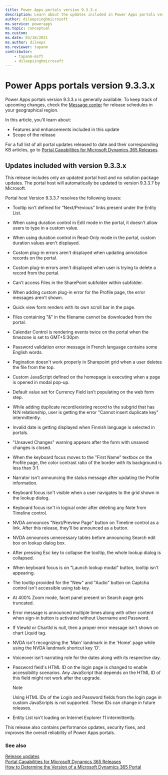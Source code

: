 ```yaml
---
title: Power Apps portals version 9.3.3.x
description: Learn about the updates included in Power Apps portals version 9.3.3.x, including fixes, enhancements, and the scope of the release.
author: dileepsinghmicrosoft
ms.service: powerapps
ms.topic: conceptual
ms.custom: 
ms.date: 03/18/2021
ms.author: dileeps
ms.reviewer: tapanm
contributor:
    - tapanm-msft
    - dileepsinghmicrosoft
---
```


# Power Apps portals version 9.3.3.x

Power Apps portals version 9.3.3.x is generally available. To keep track of upcoming changes, check the [Message center](/microsoft-365/admin/manage/message-center) for release schedules in your geographical region.

In this article, you'll learn about:

- Features and enhancements included in this update
- Scope of the release

For a full list of all portal updates released to date and their corresponding KB articles, go to [Portal Capabilities for Microsoft Dynamics 365 Releases](https://support.microsoft.com/topic/portal-capabilities-for-microsoft-dynamics-365-releases-81f5fcc9-ef72-8b2e-5b4b-29e9840fb5c4).

## Updates included with version 9.3.3.x

This release includes only an updated portal host and no solution package
updates. The portal host will automatically be updated to version 9.3.3.7 by
Microsoft.

Portal host Version 9.3.3.7 resolves the following issues:

-   Tooltip isn't defined for “Next/Previous” links present under the Entity
    List.

-   When using duration control in Edit mode in the portal, it doesn't allow users
    to type in a custom value.

-   When using duration control in Read-Only mode in the portal, custom duration
    values aren't displayed.

-   Custom plug-in errors aren't displayed when updating annotation records on
    the portal.
    
-   Custom plug-in errors aren't displayed when user is trying to delete a
    record from the portal.

-   Can't access Files in the SharePoint subfolder within subfolder.

-   When adding custom plug-in error for the Profile page, the error messages aren't shown.

-   Quick view form renders with its own scroll bar in the page.

-   Files containing "&" in the filename cannot be downloaded from the portal.

-   Calendar Control is rendering events twice on the portal when the timezone
    is set to GMT+5:30pm

-   Password validation error message in French language contains some English
    words.

-   Pagination doesn't work properly in Sharepoint grid when a user deletes the
    file from the top.

-   Custom JavaScript defined on the homepage is executing when a page is
    opened in modal pop-up.

-   Default value set for Currency Field isn't populating on the web form step.

-   While adding duplicate record/existing record to the subgrid that has N:N
    relationship, user is getting the error "Cannot insert duplicate key"
    intermittently.

-   Invalid date is getting displayed when Finnish language is selected in
    portals.

-   "Unsaved Changes" warning appears after the form with unsaved changes is
    closed.

-   When the keyboard focus moves to the "First Name" textbox on the Profile page, the
    color contrast ratio of the border with its background is less than 3:1.

-   Narrator isn't announcing the status message after updating the Profile
    information.

-   Keyboard focus isn't visible when a user navigates to the grid shown in the
    lookup dialog.

-   Keyboard focus isn't in logical order after deleting any Note from Timeline
    control.

-   NVDA announces "Next/Preview Page" button on Timeline control as a link.
    After this release, they'll be announced as a button.

-   NVDA announces unnecessary tables before announcing Search edit box on
    lookup dialog box.

-   After pressing Esc key to collapse the tooltip, the whole lookup dialog is
    collapsed.

-   When keyboard focus is on "Launch lookup modal" button, tooltip isn't
    appearing.

-   The tooltip provided for the "New" and "Audio" button on Captcha control isn't accessible using tab key.

-   At 400% Zoom mode, facet panel present on Search page gets truncated.

-   Error message is announced multiple times along with other content when sign-in button is activated without Username and Password.

-   If ViewId or ChartId is null, then a proper error message isn't shown on
    chart Liquid tag.

-   NVDA isn't recognizing the 'Main' landmark in the 'Home' page while using the NVDA landmark shortcut key 'D'.

-   Voiceover isn't narrating role for the dates along with its respective day.

- Password field's HTML ID on the login page is changed to enable accessibility scenarios. Any JavaScript that depends on the HTML ID of this field might not work after the upgrade.

    > [!NOTE]
    > Using HTML IDs of the Login and Password fields from the login page in custom JavaScripts is not supported. These IDs can change in future releases.

- Entity List isn't loading on Internet Explorer 11 intermittently.

This release also contains performance updates, security fixes, and improves the overall
reliability of Power Apps portals.

### See also

[Release updates](../release-updates.md) <br>
[Portal Capabilities for Microsoft Dynamics 365 Releases](https://support.microsoft.com/topic/portal-capabilities-for-microsoft-dynamics-365-releases-81f5fcc9-ef72-8b2e-5b4b-29e9840fb5c4) <br>
[How to Determine the Version of a Microsoft Dynamics 365 Portal](https://support.microsoft.com/topic/how-to-determine-the-version-of-a-microsoft-dynamics-365-portal-d2400fdc-b1dd-597b-feab-87abc805325e)

